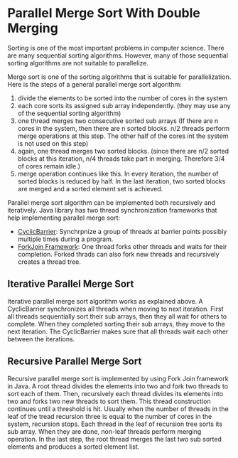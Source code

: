 # Parallel Merge Sort With Double Merging

Sorting is one of the most important problems in computer science. There are many sequential sorting algorithms. However, many of those sequential sorting algorithms are not suitable to parallelize. 

Merge sort is one of the sorting algorithms that is suitable for parallelization. Here is the steps of a general parallel merge sort algorithm: 
1. divide the elements to be sorted into the number of cores in the system
1. each core sorts its assigned sub array independently. (they may use any of the sequential sorting algorithm)
1. one thread merges two consecutive sorted sub arrays (If there are n cores in the system, then there are n sorted blocks. n/2 threads perform merge operations at this step. The other half of the cores int the system is not used on this step)
1. again, one thread merges two sorted blocks. (since there are n/2 sorted blocks at this iteration, n/4 threads take part in merging. Therefore 3/4 of cores remain idle.)
1. merge operation continues like this. In every iteration, the number of sorted blocks is reduced by half. In the last iteration, two sorted blocks are merged and a sorted element set is achieved. 

Parallel merge sort algorithm can be implemented both recursively and iteratively. Java library has two thread synchronization frameworks that help implementing parallel merge sort: 
* [CyclicBarrier](https://docs.oracle.com/javase/8/docs/api/java/util/concurrent/CyclicBarrier.html): Synchrpnize a group of threads at barrier points possibly multiple times during a program. 
* [ForkJoin Framework](https://docs.oracle.com/javase/8/docs/api/java/util/concurrent/ForkJoinTask.html): One thread forks other threads and waits for their completion. Forked thrads can also fork new threads and recursively creates a thread tree. 

## Iterative Parallel Merge Sort
Iterative parallel merge sort algorithm works as explained above. A CyclicBarrier synchronizes all threads when moving to next iteration. First all threads sequentially sort their sub arrays, then they all wait for others to complete. When they completed sorting their sub arrays, they move to the next iteration. The CyclicBarrier makes sure that all threads wait each other between the iterations. 

## Recursive Parallel Merge Sort
Recursive parallel merge sort is implemented by using Fork Join framework in Java. A root thread divides the elements into two and fork two threads to sort each of them. Then, recursively each thread divides its elements into two and forks two new threads to sort them. This thread construction continues until a threshold is hit. Usually when the number of threads in the leaf of the tread recursion three is equal to the number of cores in the system, recursion stops. Each thread in the leaf of recursion tree sorts its sub array. When they are done, non-leaf threads perform merging operation. In the last step, the root thread merges the last two sub sorted elements and produces a sorted element list.  
